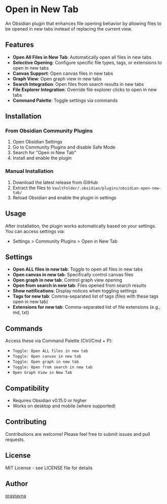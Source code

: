 # Open in New Tab

An Obsidian plugin that enhances file opening behavior by allowing files to be opened in new tabs instead of replacing the current view.

## Features

- **Open All Files in New Tab**: Automatically open all files in new tabs
- **Selective Opening**: Configure specific file types, tags, or extensions to open in new tabs
- **Canvas Support**: Open canvas files in new tabs
- **Graph View**: Open graph view in new tabs
- **Search Integration**: Open files from search results in new tabs
- **File Explorer Integration**: Override file explorer clicks to open in new tabs
- **Command Palette**: Toggle settings via commands

## Installation

### From Obsidian Community Plugins
1. Open Obsidian Settings
2. Go to Community Plugins and disable Safe Mode
3. Search for "Open in New Tab"
4. Install and enable the plugin

### Manual Installation
1. Download the latest release from GitHub
2. Extract the files to `VaultFolder/.obsidian/plugins/obsidian-open-new-tab/`
3. Reload Obsidian and enable the plugin in settings

## Usage

After installation, the plugin works automatically based on your settings. You can access settings via:

- Settings > Community Plugins > Open in New Tab

## Settings

- **Open ALL files in new tab**: Toggle to open all files in new tabs
- **Open canvas in new tab**: Specifically control canvas files
- **Open graph in new tab**: Control graph view opening
- **Open from search in new tab**: Files opened from search results
- **Show notifications**: Display notices when toggling settings
- **Tags for new tab**: Comma-separated list of tags (files with these tags open in new tab)
- **Extensions for new tab**: Comma-separated list of file extensions (e.g., md, txt)

## Commands

Access these via Command Palette (Ctrl/Cmd + P):

- `Toggle: Open ALL files in new tab`
- `Toggle: Open canvas in new tab`
- `Toggle: Open graph in new tab`
- `Toggle: Open from search in new tab`
- `Open Graph View in New Tab`

## Compatibility

- Requires Obsidian v0.15.0 or higher
- Works on desktop and mobile (where supported)

## Contributing

Contributions are welcome! Please feel free to submit issues and pull requests.

## License

MIT License - see LICENSE file for details

## Author

[prastavna](https://prastavna.com)
